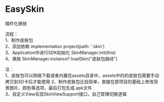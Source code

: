 # EasySkin
插件化换肤

流程：  
1、制作皮肤包  
2、添加依赖 implementation project(path: ':skin')  
3、Application中进行SDK初始化 SkinManager.init(this)  
4、换肤 SkinManager.instance?.loadSkin("皮肤包路经")  

注：  
1、皮肤包可以网络下载或者内置在assets目录中，assets中的的皮肤包需要手动拷贝到SD卡后才能使用
2、制作皮肤包比较简单，直接在原项目的基础上修改背景图片、颜色等选项，最后打包生成.apk文件  
3、自定义View实现SkinViewSupport接口，自己管理切换逻辑  
